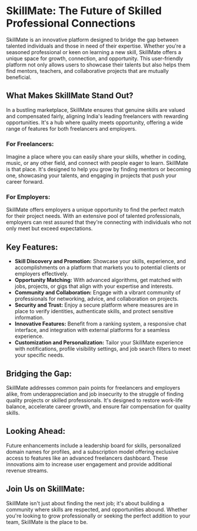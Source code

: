 # SkillMate: The Future of Skilled Professional Connections

SkillMate is an innovative platform designed to bridge the gap between talented individuals and those in need of their expertise. Whether you're a seasoned professional or keen on learning a new skill, SkillMate offers a unique space for growth, connection, and opportunity. This user-friendly platform not only allows users to showcase their talents but also helps them find mentors, teachers, and collaborative projects that are mutually beneficial.

## What Makes SkillMate Stand Out?

In a bustling marketplace, SkillMate ensures that genuine skills are valued and compensated fairly, aligning India's leading freelancers with rewarding opportunities. It's a hub where quality meets opportunity, offering a wide range of features for both freelancers and employers.

### For Freelancers:
Imagine a place where you can easily share your skills, whether in coding, music, or any other field, and connect with people eager to learn. SkillMate is that place. It's designed to help you grow by finding mentors or becoming one, showcasing your talents, and engaging in projects that push your career forward.

### For Employers:
SkillMate offers employers a unique opportunity to find the perfect match for their project needs. With an extensive pool of talented professionals, employers can rest assured that they're connecting with individuals who not only meet but exceed expectations.

## Key Features:

- **Skill Discovery and Promotion:** Showcase your skills, experience, and accomplishments on a platform that markets you to potential clients or employers effectively.
- **Opportunity Matching:** With advanced algorithms, get matched with jobs, projects, or gigs that align with your expertise and interests.
- **Community and Collaboration:** Engage with a vibrant community of professionals for networking, advice, and collaboration on projects.
- **Security and Trust:** Enjoy a secure platform where measures are in place to verify identities, authenticate skills, and protect sensitive information.
- **Innovative Features:** Benefit from a ranking system, a responsive chat interface, and integration with external platforms for a seamless experience.
- **Customization and Personalization:** Tailor your SkillMate experience with notifications, profile visibility settings, and job search filters to meet your specific needs.

## Bridging the Gap:

SkillMate addresses common pain points for freelancers and employers alike, from underappreciation and job insecurity to the struggle of finding quality projects or skilled professionals. It's designed to restore work-life balance, accelerate career growth, and ensure fair compensation for quality skills.

## Looking Ahead:

Future enhancements include a leadership board for skills, personalized domain names for profiles, and a subscription model offering exclusive access to features like an advanced freelancers dashboard. These innovations aim to increase user engagement and provide additional revenue streams.

## Join Us on SkillMate:

SkillMate isn't just about finding the next job; it's about building a community where skills are respected, and opportunities abound. Whether you're looking to grow professionally or seeking the perfect addition to your team, SkillMate is the place to be.

